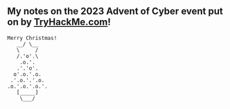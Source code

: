 ## My notes on the 2023 Advent of Cyber event put on by <a href="https://tryhackme.com/room/adventofcyber2023">TryHackMe.com</a>!
```
Merry Christmas!
   __/ \__
   \     /
   /.'o'.\
    .o.'.
   .'.'o'.
  o'.o.'.o.
 .'.o.'.'.o.
.o.'.o.'.o.'.
   [_____]
    \___/    
```
<!-- Christmas Tree Ascii Art by Laura Brown -->
